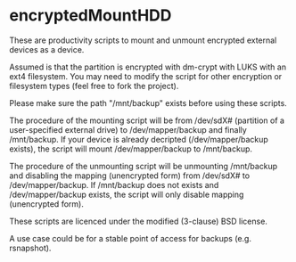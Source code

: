 encryptedMountHDD
=================

These are productivity scripts to mount and unmount encrypted external devices as a device.

Assumed is that the partition is encrypted with dm-crypt with LUKS with an ext4 filesystem. You may need to modify the 
script for 
other 
encryption or filesystem types (feel free to fork the project).

Please make sure the path "/mnt/backup" exists before using these scripts.

The procedure of the mounting script will be from /dev/sdX# (partition of a user-specified external drive) to 
/dev/mapper/backup and finally /mnt/backup. If your device is already decripted (/dev/mapper/backup exists), the 
script will mount /dev/mapper/backup to /mnt/backup.

The procedure of the unmounting script will be unmounting /mnt/backup and disabling the mapping (unencrypted form) 
from 
/dev/sdX# to 
/dev/mapper/backup. If /mnt/backup does not exists and /dev/mapper/backup exists, the script will only disable mapping 
(unencrypted form).

These scripts are licenced under the modified (3-clause) BSD license.

A use case could be for a stable point of access for backups (e.g. rsnapshot).
